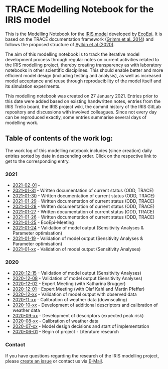 # TRACE Modelling Notebook for the IRIS model

This is the Modelling Notebook for the [IRIS model](https://git.ufz.de/ecoepi/iris) developed by [EcoEpi](https://www.ufz.de/index.php?en=36552). 
It is based on the TRACE documentation framework ([Grimm et al. 2014](https://doi.org/10.1016/j.ecolmodel.2014.01.018)) and follows the proposed structure of
[Ayllón et al (2020)](https://doi.org/10.1016/j.envsoft.2020.104932).

The aim of this modelling notebook is to track the iterative model development process through regular notes on current activities related to the IRIS
modelling project, thereby creating transparency as with laboratory notebooks in other scientific disciplines. This should enable better and more efficient
model design (including testing and analysis), as well as increased model acceptance and reuse through reproducibility of the model itself and its simulation
experiments.

This modelling notebook was created on 27 January 2021. Entries prior to this date were added based on existing handwritten notes, entries from the 
IRIS Trello board, the IRIS project wiki, the commit history of the IRIS GitLab repository and discussions with involved colleagues. Since not every day can be
reproduced exactly, some entries summarise several days of modelling work.


## Table of contents of the work log:

The work log of this modelling notebook includes (since creation) daily entries sorted by date in descending order. Click on the respective link to get to the
corresponding entry. 

### 2021
* [2021-02-01](entries/2021-02-01.md) - 
* [2021-01-31](entries/2021-01-31.md) - Written documentation of current status (ODD, TRACE) 
* [2021-01-30](entries/2021-01-30.md) - Written documentation of current status (ODD, TRACE) 
* [2021-01-29](entries/2021-01-29.md) - Written documentation of current status (ODD, TRACE) 
* [2021-01-28](entries/2021-01-28.md) - Written documentation of current status (ODD, TRACE) 
* [2021-01-27](entries/2021-01-27.md) - Written documentation of current status (ODD, TRACE)
* [2021-01-26](entries/2021-01-26.md) - Written documentation of current status (ODD, TRACE) 
* [2021-01-25](entries/2021-01-25.md) - EcoEpi-Meeting
* [2021-01-24](entries/2021-01-24.md) - Validation of model output (Sensitivity Analyses & Parameter optimisation)
* [2021-01-19](entries/2021-01-19.md) - Validation of model output (Sensitivity Analyses & Parameter optimisation)
* [2021-01-xx](entries/2021-01-xx.md) - Validation of model output (Sensitivity Analyses)

### 2020

* [2020-12-15](entries/2020-12-15.md) - Validation of model output (Sensitivity Analyses)
* [2020-12-08](entries/2020-12-08.md) - Validation of model output (Sensitivity Analyses)
* [2020-12-02](entries/2020-12-02.md) - Expert Meeting (with Katharina Brugger)
* [2020-12-01](entries/2020-12-01.md) - Expert Meeting (with Olaf Kahl and Martin Pfeffer)
* [2020-12-xx](entries/2020-12-xx.md) - Validation of model output with observed data
* [2020-11-xx](entries/2020-11-xx.md) - Calibration of weather data (downscaling)
* [2020-10-xx](entries/2020-10-xx.md) - Development of additional descriptors and calibration of weather data
* [2020-09-xx](entries/2020-09-xx.md) - Development of descriptors (expected peak risk)
* [2020-08-xx](entries/2020-08-xx.md) - Calibration of weather data
* [2020-07-xx](entries/2020-07-xx.md) - Model design decisions and start of implementation
* [2020-06-01](entries/2020-06-xx.md) - Begin of project - Literature research


### Contact

If you have questions regarding the research of the IRIS modelling project, please [create an issue](https://git.ufz.de/ecoepi/iris/-/issues) 
or contact us via [E-Mail](henning.nolzen@ufz.de).
